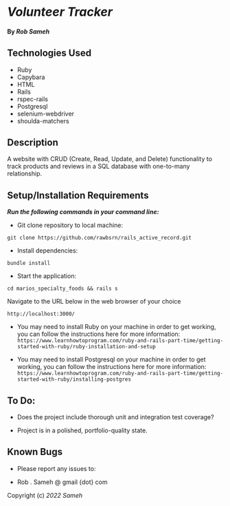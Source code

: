 # _Volunteer Tracker_

#### By _**Rob Sameh**_

## Technologies Used

* Ruby
* Capybara
* HTML
* Rails
* rspec-rails
* Postgresql
* selenium-webdriver
* shoulda-matchers

## Description

A website with CRUD (Create, Read, Update, and Delete) functionality to track products and reviews in a SQL database with one-to-many relationship.

## Setup/Installation Requirements

**_Run the following commands in your command line:_**

*  Git clone repository to local machine:
```
git clone https://github.com/rawbsrn/rails_active_record.git
```

* Install dependencies:
```
bundle install
```

* Start the application:
```
cd marios_specialty_foods && rails s
```

Navigate to the URL below in the web browser of your choice
```
http://localhost:3000/
```

* You may need to install Ruby on your machine in order to get working, you can follow the instructions here for more information: `https://www.learnhowtoprogram.com/ruby-and-rails-part-time/getting-started-with-ruby/ruby-installation-and-setup`

* You may need to install Postgresql on your machine in order to get working, you can follow the instructions here for more information: `https://www.learnhowtoprogram.com/ruby-and-rails-part-time/getting-started-with-ruby/installing-postgres`


## To Do:

* Does the project include thorough unit and integration test coverage?

* Project is in a polished, portfolio-quality state.

## Known Bugs

* Please report any issues to: 

* Rob . Sameh @ gmail {dot} com

Copyright (c) _2022_ _Sameh_